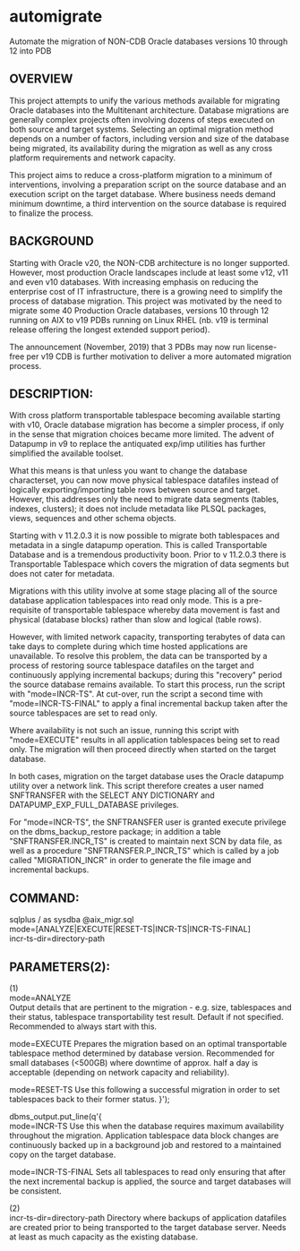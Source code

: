 # automigrate
Automate the migration of NON-CDB Oracle databases versions 10 through 12 into PDB

OVERVIEW
--------
This project attempts to unify the various methods available for migrating Oracle databases into the Multitenant architecture. 
Database migrations are generally complex projects often involving dozens of steps executed on both source and target systems. Selecting an optimal migration method depends on a number of factors, including version and size of the database being migrated, its availability during the migration as well as any cross platform requirements and network capacity.

This project aims to reduce a cross-platform migration to a minimum of interventions, involving a preparation script on the source database and an execution script on the target database. Where business needs demand minimum downtime, a third intervention on the source database is required to finalize the process.

BACKGROUND
----------
Starting with Oracle v20, the NON-CDB architecture is no longer supported. However, most production Oracle landscapes include at least some v12, v11 and even v10 databases. With increasing emphasis on reducing the enterprise cost of IT infrastructure, there is a growing need to simplify the process of database migration. This project was motivated by the need to migrate some 40 Production Oracle databases, versions 10 through 12 running on AIX to v19 PDBs running on Linux RHEL (nb. v19 is terminal release offering the longest extended support period). 

The announcement (November, 2019) that 3 PDBs may now run license-free per v19 CDB is further motivation to deliver a more automated migration process.

DESCRIPTION:
------------
With cross platform transportable tablespace becoming available starting with v10, Oracle database migration has become a simpler process, if only in the sense that migration choices became more limited. The advent of Datapump in v9 to replace the antiquated exp/imp utilities has further simplified the available toolset. 

What this means is that unless you want to change the database characterset, you can now move physical tablespace datafiles instead of logically exporting/importing table rows between source and target. However, this addresses only the need to migrate data segments (tables, indexes, clusters); it does not include metadata like PLSQL packages, views, sequences and other schema objects.

Starting with v 11.2.0.3 it is now possible to migrate both tablespaces and metadata in a single datapump operation. This is called Transportable Database and is a tremendous productivity boon. Prior to v 11.2.0.3 there is Transportable Tablespace which covers the migration of data segments but does not cater for metadata.


Migrations with this utility involve at some stage placing all of the source database application tablespaces into read only mode. 
This is a pre-requisite of transportable tablespace whereby data movement is fast and physical (database blocks) rather than slow and logical (table rows).

However, with limited network capacity, transporting terabytes of data can take days to complete during which time hosted applications are unavailable.
To resolve this problem, the data can be transported by a process of restoring source tablespace datafiles on the target and continuously applying incremental backups; 
during this "recovery" period the source database remains available. To start this process, run the script with "mode=INCR-TS". 
At cut-over, run the script a second time with "mode=INCR-TS-FINAL" to apply a final incremental backup taken after the source tablespaces are set to read only.

Where availability is not such an issue, running this script with "mode=EXECUTE" results in all application tablespaces being set to read only.
The migration will then proceed directly when started on the target database.

In both cases, migration on the target database uses the Oracle datapump utility over a network link. This script therefore creates
a user named SNFTRANSFER with the SELECT ANY DICTIONARY and DATAPUMP_EXP_FULL_DATABASE privileges. 

For "mode=INCR-TS", the SNFTRANSFER user is granted execute privilege on the dbms_backup_restore package; in addition a table "SNFTRANSFER.INCR_TS" is created to
maintain next SCN by data file, as well as a procedure "SNFTRANSFER.P_INCR_TS" which is called by a job called "MIGRATION_INCR" in order to generate the file image and 
incremental backups.


COMMAND:                         
--------
                         
sqlplus / as sysdba @aix_migr.sql \
    mode=[ANALYZE|EXECUTE|RESET-TS|INCR-TS|INCR-TS-FINAL] \
    incr-ts-dir=directory-path
       
                         
PARAMETERS(2):
--------------           
(1)           
mode=ANALYZE   
  Output details that are pertinent to the migration - e.g. size, tablespaces and their status, tablespace transportability test result. Default if not specified. 
  Recommended to always start with this.
  
mode=EXECUTE
  Prepares the migration based on an optimal transportable tablespace method determined by database version. 
  Recommended for small databases (<500GB) where downtime of approx. half a day is acceptable (depending on network capacity and reliability).

mode=RESET-TS
  Use this following a successful migration in order to set tablespaces back to their former status.
}');

dbms_output.put_line(q'{                   
mode=INCR-TS
  Use this when the database requires maximum availability throughout the migration. 
  Application tablespace data block changes are continuously backed up in a background job and restored to a maintained copy on the target database.
                     
mode=INCR-TS-FINAL
  Sets all tablespaces to read only ensuring that after the next incremental backup is applied, the source and target databases will be consistent.

                     
(2)                         
incr-ts-dir=directory-path
  Directory where backups of application datafiles are created prior to being transported to the target database server.
  Needs at least as much capacity as the existing database.
                         
                         
